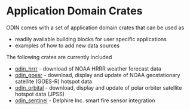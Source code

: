 # Application Domain Crates

ODIN comes with a set of application domain crates that can be used as

- readily available building blocks for user specific applications
- examples of how to add new data sources

The following crates are currently included

- [odin_hrrr](odin_hrrr/odin_hrrr.md) - download of NOAA HRRR weather forecast data
- [odin_goesr](odin_goesr/odin_goesr.md) - download, display and update of NOAA geostationary satellite (GOES-R) hotspot data
- [odin_orbital](odin_orbital/odin_orbital.md) - download, display and update of polar orbiter satellite hotspot data (JPSS)
- [odin_sentinel](odin_sentinel/odin_sentinel.md) - Delphire Inc. smart fire sensor integration